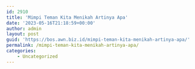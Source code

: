 ```yaml
---
id: 2910
title: 'Mimpi Teman Kita Menikah Artinya Apa'
date: '2023-05-16T21:18:59+00:00'
author: admin
layout: post
guid: 'https://bos.awn.biz.id/mimpi-teman-kita-menikah-artinya-apa/'
permalink: /mimpi-teman-kita-menikah-artinya-apa/
categories:
    - Uncategorized
---
```


